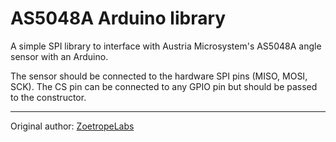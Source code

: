 AS5048A Arduino library
=======================

A simple SPI library to interface with Austria Microsystem's AS5048A angle sensor with an Arduino.

The sensor should be connected to the hardware SPI pins (MISO, MOSI, SCK). The CS pin can be connected to any GPIO pin but should be passed to the constructor.

---

Original author: [ZoetropeLabs](https://github.com/ZoetropeLabs/AS5048A-Arduino)